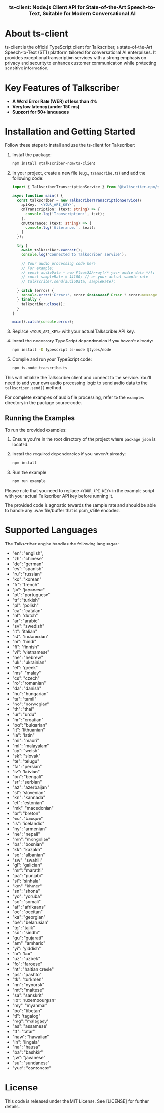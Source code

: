<h3 align="center">
  ts-client: Node.js Client API for State-of-the-Art Speech-to-Text, Suitable for Modern Conversational AI
</h3>

# About ts-client
ts-client is the official TypeScript client for Talkscriber, a state-of-the-Art Speech-to-Text (STT) platform tailored for conversational AI enterprises. It provides exceptional transcription services with a strong emphasis on privacy and security to enhance customer communication while protecting sensitive information.

# Key Features of Talkscriber
- **A Word Error Rate (WER) of less than 4%**
- **Very low latency (under 150 ms)**
- **Support for 50+ languages**

# Installation and Getting Started

Follow these steps to install and use the ts-client for Talkscriber:

1. Install the package:
   ```bash
   npm install @talkscriber-npm/ts-client
   ```

2. In your project, create a new file (e.g., `transcribe.ts`) and add the following code:
   ```typescript
   import { TalkscriberTranscriptionService } from '@talkscriber-npm/ts-client';

   async function main() {
     const talkscriber = new TalkscriberTranscriptionService({
       apiKey: '<YOUR_API_KEY>',
       onTranscription: (text: string) => {
         console.log('Transcription:', text);
       },
       onUtterance: (text: string) => {
         console.log('Utterance:', text);
       }
     });

     try {
       await talkscriber.connect();
       console.log('Connected to Talkscriber service');

       // Your audio processing code here
       // For example:
       // const audioData = new Float32Array(/* your audio data */);
       // const sampleRate = 44100; // or your actual sample rate
       // talkscriber.send(audioData, sampleRate);

     } catch (error) {
       console.error('Error:', error instanceof Error ? error.message : String(error));
     } finally {
       talkscriber.close();
     }
   }

   main().catch(console.error);
   ```

3. Replace `<YOUR_API_KEY>` with your actual Talkscriber API key.

4. Install the necessary TypeScript dependencies if you haven't already:
   ```bash
   npm install -D typescript ts-node @types/node
   ```

5. Compile and run your TypeScript code:
   ```bash
   npx ts-node transcribe.ts
   ```

This will initialize the Talkscriber client and connect to the service. You'll need to add your own audio processing logic to send audio data to the `talkscriber.send()` method.

For complete examples of audio file processing, refer to the `examples` directory in the package source code.

## Running the Examples

To run the provided examples:

1. Ensure you're in the root directory of the project where `package.json` is located.

2. Install the required dependencies if you haven't already:
   ```bash
   npm install
   ```

3. Run the example:
   ```bash
   npm run example
   ```

Please note that you need to replace `<YOUR_API_KEY>` in the example script with your actual Talkscriber API key before running it.

The provided code is agnostic towards the sample rate and should be able to handle any .wav file/buffer that is pcm_s16le encoded.

# Supported Languages
The Talkscriber engine handles the following languages:
- "en": "english",
- "zh": "chinese"
- "de": "german"
- "es": "spanish"
- "ru": "russian"
- "ko": "korean"
- "fr": "french"
- "ja": "japanese"
- "pt": "portuguese"
- "tr": "turkish"
- "pl": "polish"
- "ca": "catalan"
- "nl": "dutch"
- "ar": "arabic"
- "sv": "swedish"
- "it": "italian"
- "id": "indonesian"
- "hi": "hindi"
- "fi": "finnish"
- "vi": "vietnamese"
- "he": "hebrew"
- "uk": "ukrainian"
- "el": "greek"
- "ms": "malay"
- "cs": "czech"
- "ro": "romanian"
- "da": "danish"
- "hu": "hungarian"
- "ta": "tamil"
- "no": "norwegian"
- "th": "thai"
- "ur": "urdu"
- "hr": "croatian"
- "bg": "bulgarian"
- "lt": "lithuanian"
- "la": "latin"
- "mi": "maori"
- "ml": "malayalam"
- "cy": "welsh"
- "sk": "slovak"
- "te": "telugu"
- "fa": "persian"
- "lv": "latvian"
- "bn": "bengali"
- "sr": "serbian"
- "az": "azerbaijani"
- "sl": "slovenian"
- "kn": "kannada"
- "et": "estonian"
- "mk": "macedonian"
- "br": "breton"
- "eu": "basque"
- "is": "icelandic"
- "hy": "armenian"
- "ne": "nepali"
- "mn": "mongolian"
- "bs": "bosnian"
- "kk": "kazakh"
- "sq": "albanian"
- "sw": "swahili"
- "gl": "galician"
- "mr": "marathi"
- "pa": "punjabi"
- "si": "sinhala"
- "km": "khmer"
- "sn": "shona"
- "yo": "yoruba"
- "so": "somali"
- "af": "afrikaans"
- "oc": "occitan"
- "ka": "georgian"
- "be": "belarusian"
- "tg": "tajik"
- "sd": "sindhi"
- "gu": "gujarati"
- "am": "amharic"
- "yi": "yiddish"
- "lo": "lao"
- "uz": "uzbek"
- "fo": "faroese"
- "ht": "haitian creole"
- "ps": "pashto"
- "tk": "turkmen"
- "nn": "nynorsk"
- "mt": "maltese"
- "sa": "sanskrit"
- "lb": "luxembourgish"
- "my": "myanmar"
- "bo": "tibetan"
- "tl": "tagalog"
- "mg": "malagasy"
- "as": "assamese"
- "tt": "tatar"
- "haw": "hawaiian"
- "ln": "lingala"
- "ha": "hausa"
- "ba": "bashkir"
- "jw": "javanese"
- "su": "sundanese"
- "yue": "cantonese"

# License
This code is released under the MIT License. See [LICENSE] for further details.
